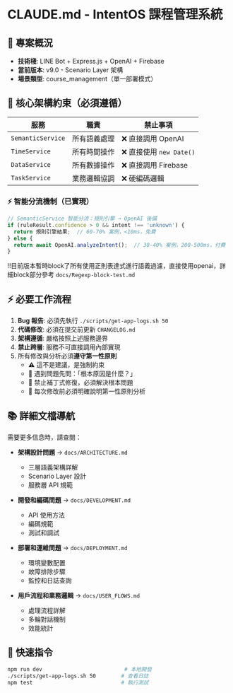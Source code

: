 # CLAUDE.md - IntentOS 課程管理系統

## 🎯 專案概況
- **技術棧**: LINE Bot + Express.js + OpenAI + Firebase
- **當前版本**: v9.0 - Scenario Layer 架構
- **場景類型**: course_management（單一部署模式）

## 🚨 核心架構約束（必須遵循）

| 服務 | 職責 | 禁止事項 |
|------|------|----------|
| `SemanticService` | 所有語義處理 | ❌ 直接調用 OpenAI |
| `TimeService` | 所有時間操作 | ❌ 直接使用 `new Date()` |
| `DataService` | 所有數據操作 | ❌ 直接調用 Firebase |
| `TaskService` | 業務邏輯協調 | ❌ 硬編碼邏輯 |

### ⚡ 智能分流機制（已實現）
```javascript
// SemanticService 智能分流：規則引擎 → OpenAI 後備
if (ruleResult.confidence > 0 && intent !== 'unknown') {
  return 規則引擎結果;  // 60-70% 案例，<10ms，免費
} else {
  return await OpenAI.analyzeIntent();  // 30-40% 案例，200-500ms，付費
}
```
!!目前版本暫時block了所有使用正則表達式進行語義過濾，直接使用openai，詳細block部分參考 `docs/Regexp-block-test.md`

## ⚡ 必要工作流程
1. **Bug 報告**: 必須先執行 `./scripts/get-app-logs.sh 50`
2. **代碼修改**: 必須在提交前更新 `CHANGELOG.md`
3. **架構遵循**: 嚴格按照上述服務邊界
4. **禁止跨層**: 服務不可直接調用內部實現
5. 所有修改與分析必須**遵守第一性原則**
    - ⚠️ 這不是建議，是強制約束
    - 🎯 遇到問題先問：「根本原因是什麼？」
    - 🚫 禁止補丁式修復，必須解決根本問題
    - 📝 每次修改前必須明確說明第一性原則分析

## 📚 詳細文檔導航

需要更多信息時，請查閱：

- **架構設計問題** → `docs/ARCHITECTURE.md`
  - 三層語義架構詳解
  - Scenario Layer 設計
  - 服務層 API 規範

- **開發和編碼問題** → `docs/DEVELOPMENT.md`
  - API 使用方法
  - 編碼規範
  - 測試和調試

- **部署和運維問題** → `docs/DEPLOYMENT.md`
  - 環境變數配置
  - 故障排除步驟
  - 監控和日誌查詢

- **用戶流程和業務邏輯** → `docs/USER_FLOWS.md`
  - 處理流程詳解
  - 多輪對話機制
  - 效能統計

## 🔧 快速指令
```bash
npm run dev                          # 本地開發
./scripts/get-app-logs.sh 50        # 查看日誌
npm test                            # 執行測試
```